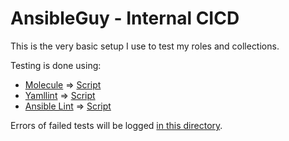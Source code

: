 # AnsibleGuy - Internal CICD

This is the very basic setup I use to test my roles and collections.

Testing is done using:

* [Molecule](https://molecule.readthedocs.io/en/latest/) => [Script](https://github.com/ansibleguy/_meta_cicd/blob/latest/templates/usr/local/bin/cicd/molecule.sh.j2)
* [Yamllint](https://yamllint.readthedocs.io/en/stable/) => [Script](https://github.com/ansibleguy/_meta_cicd/blob/latest/templates/usr/local/bin/cicd/yamllint.sh.j2)
* [Ansible Lint](https://ansible-lint.readthedocs.io/en/latest/) => [Script](https://github.com/ansibleguy/_meta_cicd/blob/latest/templates/usr/local/bin/cicd/ansiblelint.sh.j2)

Errors of failed tests will be logged [in this directory](https://badges.ansibleguy.net/log/).
